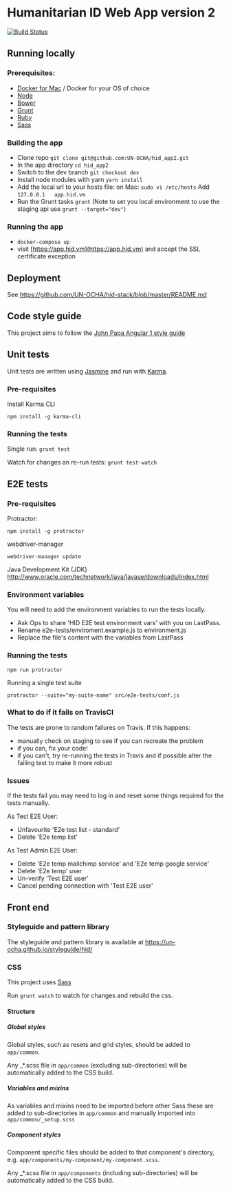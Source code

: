 # Humanitarian ID Web App version 2

[![Build Status](https://travis-ci.org/UN-OCHA/hid_app2.svg?branch=master)](https://travis-ci.org/UN-OCHA/hid_app2)

## Running locally

### Prerequisites:

* [Docker for Mac](https://docs.docker.com/docker-for-mac/) / Docker for your OS of choice
* [Node](https://nodejs.org/en/)
* [Bower](https://bower.io/#install-bower)
* [Grunt](http://gruntjs.com/getting-started)
* [Ruby](https://www.ruby-lang.org/en/)
* [Sass](http://sass-lang.com/install)

### Building the app

* Clone repo `git clone git@github.com:UN-OCHA/hid_app2.git`
* In the app directory `cd hid_app2`
* Switch to the dev branch `git checkout dev`
* Install node modules with yarn `yarn install`
* Add the local url to your hosts file:
on Mac: `sudo vi /etc/hosts`
Add `127.0.0.1   app.hid.vm`
* Run the Grunt tasks `grunt`
(Note to set you local environment to use the staging api use `grunt --target="dev"`)

### Running the app

* `docker-compose up`
* visit [https://app.hid.vm](https://app.hid.vm) and accept the SSL certificate exception

## Deployment

See https://github.com/UN-OCHA/hid-stack/blob/master/README.md

## Code style guide

This project aims to follow the [John Papa Angular 1 style guide](https://github.com/johnpapa/angular-styleguide/tree/master/a1)


## Unit tests

Unit tests are written using [Jasmine](https://jasmine.github.io/) and run with [Karma](https://karma-runner.github.io/).

### Pre-requisites

Install Karma CLI

```
npm install -g karma-cli
```

### Running the tests

Single run: `grunt test`

Watch for changes an re-run tests: `grunt test-watch`

## E2E tests

### Pre-requisites

Protractor:

```
npm install -g protractor
```

webdriver-manager

```
webdriver-manager update
```

Java Development Kit (JDK) http://www.oracle.com/technetwork/java/javase/downloads/index.html

### Environment variables

You will need to add the environment variables to run the tests locally.

* Ask Ops to share 'HID E2E test environment vars' with you on LastPass.
* Rename e2e-tests/enviroment.example.js to environment.js
* Replace the file's content with the variables from LastPass

### Running the tests

```
npm run protractor
```

Running a single test suite

```
protractor --suite="my-suite-name" src/e2e-tests/conf.js
```

### What to do if it fails on TravisCI

The tests are prone to random failures on Travis. If this happens:

* manually check on staging to see if you can recreate the problem
* if you can, fix your code!
* if you can't, try re-running the tests in Travis and if possible alter the failing test to make it more robust

### Issues

If the tests fail you may need to log in and reset some things required for the tests manually.

As Test E2E User:

* Unfavourite 'E2e test list - standard'
* Delete 'E2e temp list'

As Test Admin E2E User:

* Delete 'E2e temp mailchimp service' and 'E2e temp google service'
* Delete 'E2e temp' user
* Un-verify 'Test E2E user'
* Cancel pending connection with 'Test E2E user'

## Front end

### Styleguide and pattern library

The styleguide and pattern library is available at https://un-ocha.github.io/styleguide/hid/

### CSS

This project uses [Sass](http://sass-lang.com/)

Run `grunt watch` to watch for changes and rebuild the css.

#### Structure

##### Global styles

Global styles, such as resets and grid styles, should be added to `app/common`.

Any _*.scss file in `app/common` (excluding sub-directories) will be automatically added to the CSS build.

##### Variables and mixins

As variables and mixins need to be imported before other Sass these are added to sub-directories in `app/common` and manually imported into `app/common/_setup.scss`

##### Component styles

Component specific files should be added to that component's directory, e.g. `app/components/my-component/my-component.scss`.

Any _*.scss file in `app/components` (including sub-directories) will be automatically added to the CSS build.
